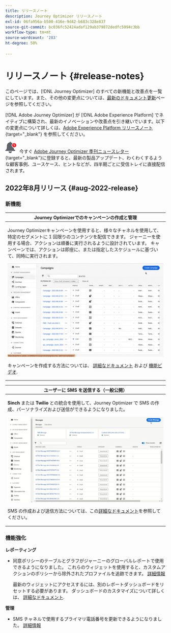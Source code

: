 ```yaml
---
title: リリースノート
description: Journey Optimizer リリースノート
exl-id: 06fa956a-b500-416e-9d42-b683c328e837
source-git-commit: bc036fc52424adaf129ab379872dedfc5994c3bb
workflow-type: tm+mt
source-wordcount: '283'
ht-degree: 50%

---
```


# リリースノート {#release-notes}

このページでは、[!DNL Journey Optimizer] のすべての新機能と改善点を一覧にしています。また、その他の変更点については、[最新のドキュメント更新](documentation-updates.md)ページを参照してください。

[!DNL Adobe Journey Optimizer] が [!DNL Adobe Experience Platform] でネイティブに構築され、最新のイノベーションや改善点を引き継いでいます。以下の変更点について詳しくは、[Adobe Experience Platform リリースノート](https://experienceleague.adobe.com/docs/experience-platform/release-notes/latest.html?lang=ja){target=&quot;_blank&quot;} を参照してください。

![ニュースレター](../assets/do-not-localize/nl-icon.png) 今すぐ [Adobe Journey Optimizer 季刊ニュースレター](https://www.adobe.com/subscription/Adobe_Journey_Optimizer_NL.html){target=&quot;_blank&quot;}に登録すると、最新の製品アップデート、わくわくするような顧客事例、ユースケース、ヒントなどが、四半期ごとに受信トレイに直接配信されます。

## 2022年8月リリース {#aug-2022-release}

### 新機能

<table>
<thead>
<tr>
<th><strong>Journey Optimizerでのキャンペーンの作成と管理</strong><br/></th>
</tr>
</thead>
<tbody>
<tr>
<td>
<p>Journey Optimizerキャンペーンを使用すると、様々なチャネルを使用して、特定のセグメントに 1 回限りのコンテンツを配信できます。 ジャーニーを使用する場合、アクションは順番に実行されるように設計されています。 キャンペーンでは、アクションは即座に、または指定したスケジュールに基づいて、同時に実行されます。 </p>
<img src="assets/do-not-localize/campaigns.gif"/>
<p>キャンペーンを作成する方法については、 <a href="../campaigns/get-started-with-campaigns.md">詳細なドキュメント</a> および <a href="https://video.tv.adobe.com/v/345376">機能ビデオ</a>.
</td>
</tr>
</tbody>
</table>

<table>
<thead>
<tr>
<th><strong>ユーザーに SMS を送信する（一般公開）</strong><br/></th>
</tr>
</thead>
<tbody>
<tr>
<td>
<p><b>Sinch</b> または <b>Twilio</b> との統合を使用して、Journey Optimizer で SMS の作成、パーソナライズおよび送信ができるようになりました。</p>
<img src="assets/do-not-localize/SMS.gif"/>
<p>SMS の作成および送信方法については、この<a href="../messages/create-sms.md">詳細なドキュメント</a>を参照してください。</p>
</td>
</tr>
</tbody>
</table>

<!--table>
<thead>
<tr>
<th><strong>New Dynamic Expression Builder</strong><br/></th>
</tr>
</thead>
<tbody>
<tr>
<td>
<p>You can now create conditional content blocks across different authoring services to personalize your content.</p>
<p>In addition to the Personalization Expression Library, the Expression Editor provides a new Conditional Rule Builder to help you design and save your content blocks.</p>
<p>For more information, refer to the <a href="../building-journeys/read-segment.md#configuring-segment-trigger-activity">detailed documentation</a>.
</td>
</tr>
</tbody>
</table-->



### 機能強化

**レポーティング**

* 同意ポリシーのテーブルとグラフがジャーニーのグローバルレポートで使用できるようになりました。 これらのウィジェットを使用すると、カスタムアクションのポリシーから除外されたプロファイルを追跡できます。 [詳細情報](../reports/journey-global-report.md#journey-global)

   最新のウィジェットにアクセスするには、別のレポートダッシュボードをリセットする必要があります。 ダッシュボードのカスタマイズについて詳しくは、 [詳細なドキュメント](../reports/global-report.md).

**管理**

* SMS チャネルで使用するプライマリ電話番号を更新できるようになりました。 [詳細情報](../configuration/primary-email-addresses.md)